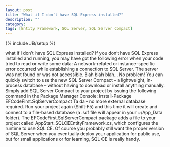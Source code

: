 ```yaml
---
layout: post
title: "What if I don’t have SQL Express installed?"
description: ""
category: 
tags: [Entity Framework, SQL Server, SQL Server Compact]
---
```

{% include JB/setup %}

what if I don’t have SQL Express installed? If you don’t have SQL Express installed and running, you may have got the following error when your code tried to read or write some data: A network-related or instance-specific error occurred while establishing a connection to SQL Server. The server was not found or was not accessible. Blah blah blah… No problem! You can quickly switch to use the new SQL Server Compact – a lightweight, in-process database – without having to download or install anything manually. Simply add SQL Server Compact to your project by issuing the following command in the Package Manager Console: Install-Package EFCodeFirst.SqlServerCompact Ta da – no more external database required. Run your project again (Shift-F5) and this time it will create and connect to a file-based database (a .sdf file will appear in your ~/App_Data folder). The EFCodeFirst.SqlServerCompact package adds a file to your project called AppStart_SQLCEEntityFramework.cs, which configures the runtime to use SQL CE. Of course you probably still want the proper version of SQL Server when you eventually deploy your application for public use, but for small applications or for learning, SQL CE is really handy.